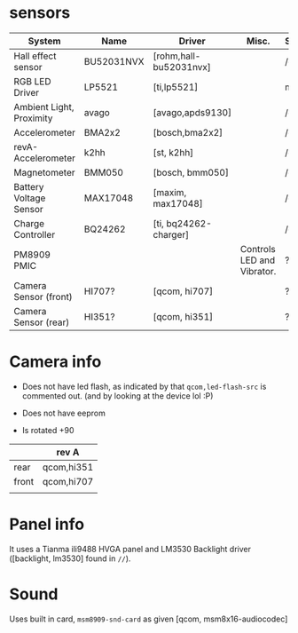 # sensors

| System                   | Name       | Driver                 | Misc.                      | Sources |
|--------------------------|------------|------------------------|----------------------------|---------|
| Hall effect sensor 	   | BU52031NVX | [rohm,hall-bu52031nvx] | 			                  | /d/i?   |
| RGB LED Driver   		   | LP5521 	| [ti,lp5521]		     | 			                  | mainline|
| Ambient Light, Proximity | avago  	| [avago,apds9130]	     | 			                  | /d/i/s  |
| Accelerometer	           | BMA2x2 	| [bosch,bma2x2]	     | 			                  | /d/i/s  |
| revA-Accelerometer 	   | k2hh       | [st, k2hh]		     | 			                  | /d/i/s  |
| Magnetometer	    	   | BMM050 	| [bosch, bmm050]	     | 			                  | /d/i/s  |
| Battery Voltage Sensor   | MAX17048 	| [maxim, max17048]	     |  			              | /d/p    |
| Charge Controller	       | BQ24262 	| [ti, bq24262-charger]  | 			                  | /d/p    |
| PM8909 PMIC		       |   		    |   			         | Controls LED and Vibrator. | ?       |
| Camera Sensor (front)    | HI707?     | [qcom, hi707]          |                            | ?       |
| Camera Sensor (rear)     | HI351?     | [qcom, hi351]          |                            | ?       |

# Camera info

- Does not have led flash, as indicated by that `qcom,led-flash-src` is commented out. (and by looking at the device lol :P)

- Does not have eeprom

- Is rotated +90

|       | rev A      | 
|-------|------------|
| rear  | qcom,hi351 | 
| front | qcom,hi707 |
|       |            |

# Panel info

It uses a Tianma ili9488 HVGA panel and LM3530 Backlight driver ([backlight, lm3530] found in `//`).



# Sound

Uses built in card, `msm8909-snd-card` as given [qcom, msm8x16-audiocodec]



